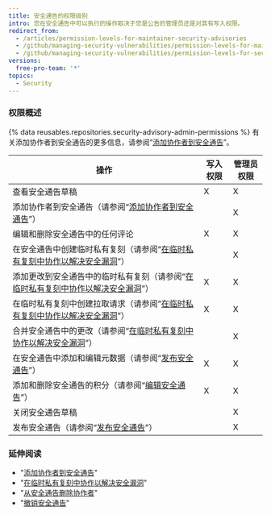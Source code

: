 ```yaml
---
title: 安全通告的权限级别
intro: 您在安全通告中可以执行的操作取决于您是公告的管理员还是对其有写入权限。
redirect_from:
  - /articles/permission-levels-for-maintainer-security-advisories
  - /github/managing-security-vulnerabilities/permission-levels-for-maintainer-security-advisories
  - /github/managing-security-vulnerabilities/permission-levels-for-security-advisories
versions:
  free-pro-team: '*'
topics:
  - Security
---
```


### 权限概述

{% data reusables.repositories.security-advisory-admin-permissions %} 有关添加协作者到安全通告的更多信息，请参阅“[添加协作者到安全通告](/github/managing-security-vulnerabilities/adding-a-collaborator-to-a-security-advisory)”。

| 操作                                                                                                                                                                | 写入权限 | 管理员权限 |
| ----------------------------------------------------------------------------------------------------------------------------------------------------------------- | ---- | ----- |
| 查看安全通告草稿                                                                                                                                                          | X    | X     |
| 添加协作者到安全通告（请参阅“[添加协作者到安全通告](/github/managing-security-vulnerabilities/adding-a-collaborator-to-a-security-advisory)”）                                             |      | X     |
| 编辑和删除安全通告中的任何评论                                                                                                                                                   | X    | X     |
| 在安全通告中创建临时私有复刻（请参阅“[在临时私有复刻中协作以解决安全漏洞](/articles/collaborating-in-a-temporary-private-fork-to-resolve-a-security-vulnerability)”）                                 |      | X     |
| 添加更改到安全通告中的临时私有复刻（请参阅“[在临时私有复刻中协作以解决安全漏洞](/articles/collaborating-in-a-temporary-private-fork-to-resolve-a-security-vulnerability)”）                              | X    | X     |
| 在临时私有复刻中创建拉取请求（请参阅“[在临时私有复刻中协作以解决安全漏洞](/github/managing-security-vulnerabilities/collaborating-in-a-temporary-private-fork-to-resolve-a-security-vulnerability)”） | X    | X     |
| 合并安全通告中的更改（请参阅“[在临时私有复刻中协作以解决安全漏洞](/articles/collaborating-in-a-temporary-private-fork-to-resolve-a-security-vulnerability)”）                                     |      | X     |
| 在安全通告中添加和编辑元数据（请参阅“[发布安全通告](/github/managing-security-vulnerabilities/publishing-a-security-advisory)”）                                                           | X    | X     |
| 添加和删除安全通告的积分（请参阅“[编辑安全通告](/github/managing-security-vulnerabilities/editing-a-security-advisory#about-credits-for-security-advisories)”）                          | X    | X     |
| 关闭安全通告草稿                                                                                                                                                          |      | X     |
| 发布安全通告（请参阅“[发布安全通告](/github/managing-security-vulnerabilities/publishing-a-security-advisory)”）                                                                   |      | X     |

### 延伸阅读

- "[添加协作者到安全通告](/github/managing-security-vulnerabilities/adding-a-collaborator-to-a-security-advisory)"
- "[在临时私有复刻中协作以解决安全漏洞](/github/managing-security-vulnerabilities/collaborating-in-a-temporary-private-fork-to-resolve-a-security-vulnerability)"
- "[从安全通告删除协作者](/github/managing-security-vulnerabilities/removing-a-collaborator-from-a-security-advisory)"
- "[撤销安全通告](/github/managing-security-vulnerabilities/withdrawing-a-security-advisory)"
